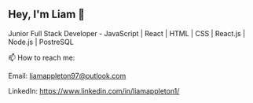 ## Hey, I'm Liam 👋

Junior Full Stack Developer - JavaScript | React | HTML | CSS | React.js | Node.js | PostreSQL

📫 How to reach me: 

Email: liamappleton97@outlook.com

LinkedIn: https://www.linkedin.com/in/liamappleton1/


